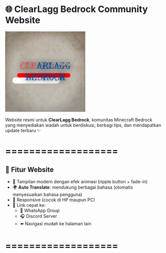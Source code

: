 # 🌐 ClearLagg Bedrock Community Website

![ClearLagg Bedrock Logo](image/logo.png)

Website resmi untuk **ClearLagg Bedrock**, komunitas Minecraft Bedrock yang menyediakan wadah untuk berdiskusi, berbagi tips, dan mendapatkan update terbaru ✨

===================
===================
## 🚀 Fitur Website
- 🎨 Tampilan modern dengan efek animasi (ripple button + fade-in)
- 🌍 **Auto Translate**: mendukung berbagai bahasa (otomatis menyesuaikan bahasa pengguna)
- 📱 Responsive (cocok di HP maupun PC)
- 🔗 Link cepat ke:
  - 💬 WhatsApp Group
  - 🎧 Discord Server
  - ⬅️ Navigasi mudah ke halaman lain

===================
===================
